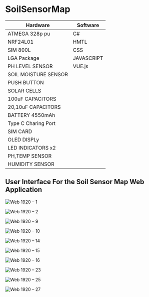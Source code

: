 # SoilSensorMap


Hardware | Software
------------ | -------------
ATMEGA 328p pu | C#
NRF24L01 | HMTL
SIM 800L | CSS
LGA Package | JAVASCRIPT
PH LEVEL SENSOR | VUE.js
SOIL MOISTURE SENSOR |
PUSH BUTTON|
SOLAR CELLS|
100uF CAPACITORS |
20,10uF CAPACITORS |
BATTERY 4550mAh |
Type C Charing Port |
SIM CARD |
OLED DISPLy |
LED INDICATORS x2 |
PH,TEMP SENSOR |
HUMIDITY SENSOR |

## User Interface For the Soil Sensor Map Web Application
![Web 1920 – 1](https://user-images.githubusercontent.com/75027292/125213608-c7d6e880-e2aa-11eb-8a8f-600756f17d57.png)

![Web 1920 – 2](https://user-images.githubusercontent.com/75027292/125213612-ca394280-e2aa-11eb-999c-801d50194fbd.png)

![Web 1920 – 9](https://user-images.githubusercontent.com/75027292/125213613-cc9b9c80-e2aa-11eb-8eb2-32b8fd00ff19.png)

![Web 1920 – 10](https://user-images.githubusercontent.com/75027292/125213616-ce656000-e2aa-11eb-9861-f3bfc7f2e6da.png)

![Web 1920 – 14](https://user-images.githubusercontent.com/75027292/125213636-fbb20e00-e2aa-11eb-8a41-ab99ff1e5407.png)

![Web 1920 – 15](https://user-images.githubusercontent.com/75027292/125213638-fd7bd180-e2aa-11eb-8d5f-f66042d3d1db.png)

![Web 1920 – 16](https://user-images.githubusercontent.com/75027292/125213642-053b7600-e2ab-11eb-8164-3e2777694e83.png)

![Web 1920 – 23](https://user-images.githubusercontent.com/75027292/125213645-079dd000-e2ab-11eb-9a32-f9231a69a515.png)

![Web 1920 – 25](https://user-images.githubusercontent.com/75027292/125213646-09679380-e2ab-11eb-9569-474e68fc0dd6.png)

![Web 1920 – 27](https://user-images.githubusercontent.com/75027292/125213617-cefdf680-e2aa-11eb-8fae-5e09a169e3e1.png)


